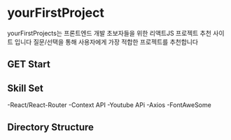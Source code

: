 # yourFirstProject

yourFirstProjects는 프론트엔드 개발 초보자들을 위한 리액트JS 프로젝트 추천 사이트 입니다
질문/선택을 통해 사용자에게 가장 적합한 프로젝트를 추천합니다 

## GET Start 



## Skill Set
-React/React-Router
-Context API
-Youtube APi
-Axios
-FontAweSome

## Directory Structure 


